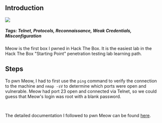 ## Introduction
<img src="https://i.imgur.com/Z2OyMPq.png">
<br>

##### Tags: Telnet, Protocols, Reconnaissance, Weak Credentials, Misconfiguration

Meow is the first box I pwned in Hack The Box. It is the easiest lab in the Hack The Box "Starting Point" penetration testing lab learning path. 

## Steps
To pwn Meow, I had to first use the `ping` command to verify the connection to the machine and `nmap -sV` to determine which ports were open and vulnerable.
Meow had port 23 open and connected via Telnet, so we could guess that Meow's login was root with a blank password.

<br>


The detailed documentation I followed to pwn Meow can be found [here](https://app.hackthebox.com/starting-point).
